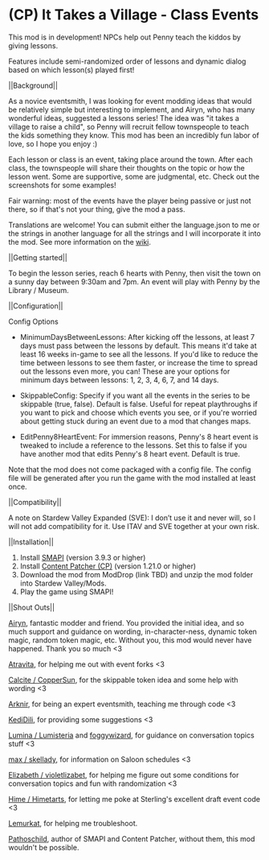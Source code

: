 # (CP) It Takes a Village - Class Events

This mod is in development! NPCs help out Penny teach the kiddos by giving lessons.

Features include semi-randomized order of lessons and dynamic dialog based on which lesson(s) played first!

||Background||

As a novice eventsmith, I was looking for event modding ideas that would be relatively simple but interesting to implement, and Airyn, who has many wonderful ideas, suggested a lessons series! The idea was "it takes a village to raise a child", so Penny will recruit fellow townspeople to teach the kids something they know. This mod has been an incredibly fun labor of love, so I hope you enjoy :)

Each lesson or class is an event, taking place around the town. After each class, the townspeople will share their thoughts on the topic or how the lesson went. Some are supportive, some are judgmental, etc. Check out the screenshots for some examples!

Fair warning: most of the events have the player being passive or just not there, so if that's not your thing, give the mod a pass.

Translations are welcome! You can submit either the language.json to me or the strings in another language for all the strings and I will incorporate it into the mod. See more information on the <a href="https://stardewvalleywiki.com/Modding:Translations">wiki</a>.


||Getting started||

To begin the lesson series, reach 6 hearts with Penny, then visit the town on a sunny day between 9:30am and 7pm. An event will play with Penny by the Library / Museum.


||Configuration||

Config Options

* MinimumDaysBetweenLessons: After kicking off the lessons, at least 7 days must pass between the lessons by default. This means it'd take at least 16 weeks in-game to see all the lessons. If you'd like to reduce the time between lessons to see them faster, or increase the time to spread out the lessons even more, you can! These are your options for minimum days between lessons: 1, 2, 3, 4, 6, 7, and 14 days.

* SkippableConfig: Specify if you want all the events in the series to be skippable (true, false). Default is false. Useful for repeat playthroughs if you want to pick and choose which events you see, or if you're worried about getting stuck during an event due to a mod that changes maps.

* EditPenny8HeartEvent: For immersion reasons, Penny's 8 heart event is tweaked to include a reference to the lessons. Set this to false if you have another mod that edits Penny's 8 heart event. Default is true.

Note that the mod does not come packaged with a config file. The config file will be generated after you run the game with the mod installed at least once. 


||Compatibility||

A note on Stardew Valley Expanded (SVE): I don’t use it and never will, so I will not add compatibility for it. Use ITAV and SVE together at your own risk.


||Installation||

1. Install <a href="https://www.nexusmods.com/stardewvalley/mods/2400">SMAPI</a> (version 3.9.3 or higher)
2. Install <a href="https://www.nexusmods.com/stardewvalley/mods/1915">Content Patcher (CP)</a> (version 1.21.0 or higher)
3. Download the mod from ModDrop (link TBD) and unzip the mod folder into Stardew Valley/Mods.
4. Play the game using SMAPI!



||Shout Outs||

<a href="https://www.moddrop.com/stardew-valley/profile/182160/mods">Airyn</a>, fantastic modder and friend. You provided the initial idea, and so much support and guidance on wording, in-character-ness, dynamic token magic, random token magic, etc. Without you, this mod would never have happened. Thank you so much <3

<a href ="https://www.nexusmods.com/stardewvalley/users/116553368?tab=user+files">Atravita</a>, for helping me out with event forks <3

<a href ="https://www.nexusmods.com/stardewvalley/users/114762643?tab=user+files">Calcite / CopperSun</a>, for the skippable token idea and some help with wording <3

<a href ="https://www.nexusmods.com/stardewvalley/users/92469153?tab=user+files">Arknir</a>, for being an expert eventsmith, teaching me through code <3

<a href ="https://www.moddrop.com/stardew-valley/profile/225898/mods">KediDili</a>, for providing some suggestions <3

<a href ="https://www.nexusmods.com/stardewvalley/users/5575844?tab=user+files">Lumina / Lumisteria</a> and <a href ="https://www.nexusmods.com/stardewvalley/users/48380238?tab=user+files">foggywizard</a>, for guidance on conversation topics stuff <3

<a href ="https://www.nexusmods.com/stardewvalley/users/95265773?tab=user+files">max / skellady</a>, for information on Saloon schedules <3

<a href ="https://www.nexusmods.com/stardewvalley/users/120958053?tab=user+files">Elizabeth / violetlizabet</a>, for helping me figure out some conditions for conversation topics and fun with randomization <3

<a href ="https://www.nexusmods.com/stardewvalley/users/108124018?tab=user+files">Hime / Himetarts</a>, for letting me poke at Sterling's excellent draft event code <3

<a href="https://www.nexusmods.com/stardewvalley/users/68088657?tab=user+files">Lemurkat</a>, for helping me troubleshoot.

<a href="https://www.nexusmods.com/stardewvalley/users/1552317?tab=user+files">Pathoschild</a>, author of SMAPI and Content Patcher, without them, this mod wouldn't be possible.
